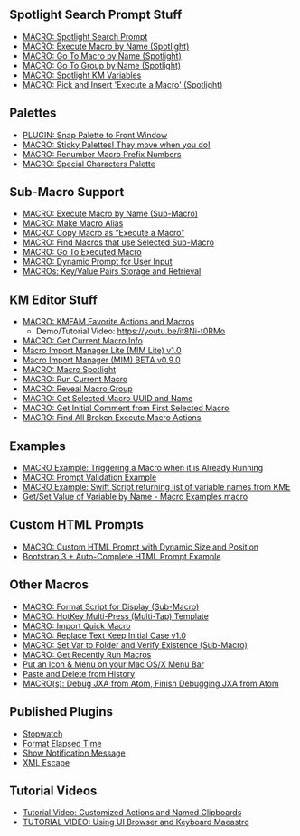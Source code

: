 ## Spotlight Search Prompt Stuff
* [MACRO: Spotlight Search Prompt](https://forum.keyboardmaestro.com/t/macro-spotlight-search-prompt/4665)
* [MACRO: Execute Macro by Name (Spotlight)](https://forum.keyboardmaestro.com/t/macro-execute-macro-by-name-spotlight/4667)
* [MACRO: Go To Macro by Name (Spotlight)](https://forum.keyboardmaestro.com/t/macro-go-to-macro-by-name-spotlight/4666)
* [MACRO: Go To Group by Name (Spotlight)
](https://forum.keyboardmaestro.com/t/macro-go-to-group-by-name-spotlight/4668)
* [MACRO: Spotlight KM Variables](https://forum.keyboardmaestro.com/t/macro-spotlight-km-variables/5644)
* [MACRO: Pick and Insert 'Execute a Macro' (Spotlight)](https://forum.keyboardmaestro.com/t/macro-pick-and-insert-execute-a-macro-spotlight/5657)

## Palettes
* [PLUGIN: Snap Palette to Front Window](https://forum.keyboardmaestro.com/t/snap-palette-to-front-window-plugin-action/3880)
* [MACRO: Sticky Palettes! They move when you do!](https://forum.keyboardmaestro.com/t/sticky-palettes-they-move-when-you-do/3935)
* [MACRO: Renumber Macro Prefix Numbers](https://forum.keyboardmaestro.com/t/macro-renumber-macro-prefix-numbers/4011)
* [MACRO: Special Characters Palette](https://forum.keyboardmaestro.com/t/macro-special-characters-palette/4683)

## Sub-Macro Support
* [MACRO: Execute Macro by Name (Sub-Macro)](https://forum.keyboardmaestro.com/t/macro-execute-macro-by-name-sub-macro/4304)
* [MACRO: Make Macro Alias](https://forum.keyboardmaestro.com/t/macro-make-macro-alias/4139)
* [MACRO: Copy Macro as “Execute a Macro”](https://forum.keyboardmaestro.com/t/macro-copy-macro-as-execute-a-macro/4133)
* [MACRO: Find Macros that use Selected Sub-Macro](https://forum.keyboardmaestro.com/t/macro-find-macros-that-use-selected-sub-macro/4117)
* [MACRO: Go To Executed Macro](https://forum.keyboardmaestro.com/t/go-to-executed-macro/3987)
* [MACRO: Dynamic Prompt for User Input](https://forum.keyboardmaestro.com/t/macro-dynamic-prompt-for-user-input/4318)
* [MACROs: Key/Value Pairs Storage and Retrieval](https://forum.keyboardmaestro.com/t/macros-key-value-pairs-storage-and-retrieval/4640)

## KM Editor Stuff

* [MACRO: KMFAM Favorite Actions and Macros](https://forum.keyboardmaestro.com/t/macro-kmfam-favorite-actions-and-macros/4854)
  * Demo/Tutorial Video: https://youtu.be/it8Ni-t0RMo
* [MACRO: Get Current Macro Info](https://forum.keyboardmaestro.com/t/macro-get-current-macro-info/5477)
* [Macro Import Manager Lite (MIM Lite) v1.0](https://forum.keyboardmaestro.com/t/macro-import-manager-lite-mim-lite-v1-0/5581)
* [Macro Import Manager (MIM) BETA v0.9.0](https://forum.keyboardmaestro.com/t/new-macro-import-manager-mim-beta-v0-9-0/4387)
* [MACRO: Macro Spotlight](https://forum.keyboardmaestro.com/t/macro-macro-spotlight/4446)
* [MACRO: Run Current Macro](https://forum.keyboardmaestro.com/t/macro-run-current-macro/4333)
* [MACRO: Reveal Macro Group](https://forum.keyboardmaestro.com/t/macro-reveal-macro-group/4186)
* [MACRO: Get Selected Macro UUID and Name](https://forum.keyboardmaestro.com/t/macro-get-selected-macro-uuid-and-name-without-the-clipboard/4330)
* [MACRO: Get Initial Comment from First Selected Macro](https://forum.keyboardmaestro.com/t/macro-get-initial-comment-from-first-selected-macro/4718)
* [MACRO: Find All Broken Execute Macro Actions](https://forum.keyboardmaestro.com/t/macro-find-all-broken-execute-macro-actions/4882)

## Examples
* [MACRO Example: Triggering a Macro when it is Already Running](https://forum.keyboardmaestro.com/t/macro-example-triggering-a-macro-when-it-is-already-running/4720)
* [MACRO: Prompt Validation Example](https://forum.keyboardmaestro.com/t/macro-prompt-validation-example/4284)
* [MACRO Example: Swift Script returning list of variable names from KME](https://forum.keyboardmaestro.com/t/macro-example-swift-script-returning-list-of-variable-names-from-kme/4052)
* [Get/Set Value of Variable by Name - Macro Examples 
macro](https://forum.keyboardmaestro.com/t/get-set-value-of-variable-by-name-macro-examples/3893)

## Custom HTML Prompts
* [MACRO: Custom HTML Prompt with Dynamic Size and Position](https://forum.keyboardmaestro.com/t/macro-custom-html-prompt-with-dynamic-size-and-position/4210)
* [Bootstrap 3 + Auto-Complete HTML Prompt Example](https://forum.keyboardmaestro.com/t/bootstrap-3-auto-complete-html-prompt-example/3618)

## Other Macros
* [MACRO: Format Script for Display (Sub-Macro)](https://forum.keyboardmaestro.com/t/macro-format-script-for-display-sub-macro/5616)
* [MACRO: HotKey Multi-Press (Multi-Tap) Template](https://forum.keyboardmaestro.com/t/macro-hotkey-multi-press-template-double-press-triple-press-etc/5242)
* [MACRO: Import Quick Macro](https://forum.keyboardmaestro.com/t/macro-import-quick-macro/4903)
* [MACRO: Replace Text Keep Initial Case v1.0](https://forum.keyboardmaestro.com/t/macro-replace-text-keep-initial-case-v1-0/4425)
* [MACRO: Set Var to Folder and Verify Existence (Sub-Macro)](https://forum.keyboardmaestro.com/t/macro-set-var-to-folder-and-verify-existence-sub-macro/4346)
* [MACRO: Get Recently Run Macros](https://forum.keyboardmaestro.com/t/macro-get-recently-run-macros/4309)
* [Put an Icon & Menu on your Mac OS/X Menu Bar](https://forum.keyboardmaestro.com/t/put-an-icon-menu-on-your-mac-os-x-menu-bar/3677)
* [Paste and Delete from History](https://forum.keyboardmaestro.com/t/paste-and-delete-from-history/3687)
* [MACRO(s): Debug JXA from Atom, Finish Debugging JXA from Atom](https://forum.keyboardmaestro.com/t/macro-s-debug-jxa-from-atom-finish-debugging-jxa-from-atom/4162)

## Published Plugins
* [Stopwatch](https://forum.keyboardmaestro.com/t/plugin-stopwatch-elapsed-time-calculator/5637)
* [Format Elapsed Time](https://forum.keyboardmaestro.com/t/plugin-format-elapsed-time-updated-v1-1/5636)
* [Show Notification Message](https://forum.keyboardmaestro.com/t/show-notification-message/3864)
* [XML Escape](https://forum.keyboardmaestro.com/t/xml-escape/3840)

## Tutorial Videos
* [Tutorial Video: Customized Actions and Named Clipboards](https://www.youtube.com/watch?v=WKsXpIdxpCs)
* [TUTORIAL VIDEO: Using UI Browser and Keyboard Maeastro](https://www.youtube.com/watch?v=C06EjbwKuY0)
